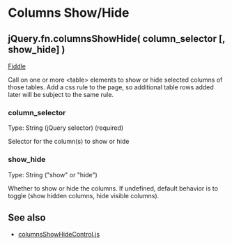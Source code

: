 # Columns Show/Hide
## jQuery.fn.columnsShowHide( column_selector [, show_hide] )
[Fiddle](http://jsfiddle.net/PeterChaplin/o5zmh38w/)

Call on one or more \<table> elements to show or hide selected columns of those tables. Add a css rule to the page, so additional table rows added later will be subject to the same rule.

### column_selector
Type: String (jQuery selector) (required)

Selector for the column(s) to show or hide

### show_hide
Type: String ("show" or "hide")

Whether to show or hide the columns. If undefined, default behavior is to toggle (show hidden columns, hide visible columns).

## See also

- [columnsShowHideControl.js](columnsShowHideControl.md)